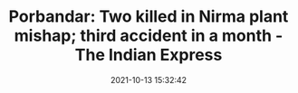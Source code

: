 ---
"title": "Porbandar: Two killed in Nirma plant mishap; third accident in a month - The Indian Express"
"date": "2021-10-13 15:32:42"
"feed_name": "GOOGLENEWSINDUSTRIAL"
"feed_website": "https://news.google.com/search?q=industrial%2Bincident&hl=en-US&gl=US&ceid=US:en"
"feed_rss": "https://news.google.com/rss/search?q=industrial%2Bincident&hl=en-US&gl=US&ceid=US:en"
"link": "https://indianexpress.com/article/cities/rajkot/nirma-plan-accident-death-porbandar-7570597/"
"source": "{'href': 'https://indianexpress.com', 'title': 'The Indian Express'}"
"file": "_posts/2021-1-1-3f28e8058d6a567823b9bbdd6acc062d36602896.md"
"accident": "1"
"drilling": "1"
"represented_by": "0"
"dead": "2"
"injured": "0"
"arrested": "0"
"place": "nirma"
"where": "industrial site"
"causes": "accident"
"place_uri": "http://en.wikipedia.org/wiki/Nirma"
---